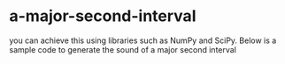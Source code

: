 # a-major-second-interval
you can achieve this using libraries such as NumPy and SciPy. Below is a sample code to generate the sound of a major second interval
